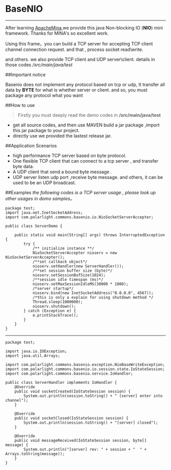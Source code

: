# BaseNIO
***

After learning [ApacheMina](http://mina.apache.org/),we provide this java Non-blocking IO (**NIO**) mini framework. Thanks for MINA's so excellent work.

Using this frame，you can build a TCP server for accepting TCP client channel connection request. and that , process socket read\write.

and others. we also provide TCP client and UDP server\client. details in those codes */src/main/java/test*

##Important notice

Basenio does not implement any protocol based on tcp or udp, It transfer all data by **BYTE** for what is whether server or client. and so,  you must package any protocol what you want


##How to use

> Firstly you must deeply read the demo codes in **/src/main/java/test**

* get all source codes, and then use MAVEN build a jar package ,import this jar package to your project.
* directly use we provided the lastest release jar.

##Application Scenarios

* high performance TCP server based on byte protocol.
* One flexible TCP client that can connect to a tcp server , and transfer byte data.
* A UDP client that send a bound byte message .
* UDP server listen udp port ,receive byte message. and others, it can be used to be an UDP broadcast.

##Examples
*the following codes is a TCP server usage , please look up other usages in domo samples。*

	package test;
	import java.net.InetSocketAddress;
	import com.polarlight.commons.basenio.io.NioSocketServerAccepter;

	public class ServerDemo {

		public static void main(String[] args) throws InterruptedException {
			try {
				/** initialize instance **/
				NioSocketServerAccepter nioserv = new NioSocketServerAccepter();
				/**set callback object*/
				nioserv.setHandler(new ServerHandler());
				/**set session buffer size (byte)*/
				nioserv.setSessionBufSize(1024);
				/**session idle timespan (ms)*/
				nioserv.setMaxSessionIdleMS(30000 * 1000);
				/*server startup*/
				nioserv.bind(new InetSocketAddress("0.0.0.0", 4567));
				/*this is only a explain for using shutdown method */
				Thread.sleep(1000000);
				nioserv.shutdown();
			} catch (Exception e) {
				e.printStackTrace();
			}
		}
	}

***
	
	package test;

	import java.io.IOException;
	import java.util.Arrays;

	import com.polarlight.commons.basenio.exception.NioBaseWriteException;
	import com.polarlight.commons.basenio.io.session.state.IoStateSession;
	import com.polarlight.commons.basenio.service.IoHandler;

	public class ServerHandler implements IoHandler {
		@Override
		public void socketCreated(IoStateSession session) {
			System.out.println(session.toString() + " [server] enter into channel");
		}

		@Override
		public void socketClosed(IoStateSession session) {
			System.out.println(session.toString() + "[server] closed");
		}

		@Override
		public void messageReceived(IoStateSession session, byte[] message) {
			System.out.println("[server] rev: " + session + "  " + 			Arrays.toString(message));
		}
	}
